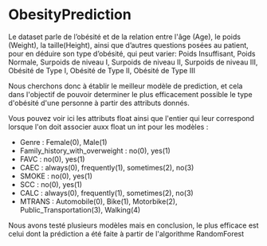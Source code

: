 # ObesityPrediction

Le dataset parle de l’obésité et de la relation entre l'âge (Age), le poids (Weight), la taille(Height), ainsi que d’autres questions posées au patient, pour en déduire son type d’obésité, qui peut varier:
Poids Insuffisant, Poids Normale, 
Surpoids de niveau I, Surpoids de niveau II, Surpoids de niveau III, 
Obésité de Type I, Obésité de Type II, Obésité de Type III

Nous cherchons donc à établir le meilleur modèle de prediction, et cela dans l'objectif de pouvoir determiner le plus efficacement possible le type d'obésité d'une personne à partir des attributs donnés.

Vous pouvez voir ici les attributs float ainsi que l'entier qui leur correspond lorsque l'on doit associer auxx float un int pour les modèles : 

- Genre : Female(0), Male(1)
- Family_history_with_overweight : no(0), yes(1)
- FAVC : no(0), yes(1)
- CAEC : always(0), frequently(1), sometimes(2), no(3)
- SMOKE : no(0), yes(1)
- SCC : no(0), yes(1)
- CALC : always(0), frequently(1), sometimes(2), no(3)
- MTRANS : Automobile(0), Bike(1), Motorbike(2), Public_Transportation(3), Walking(4)

Nous avons testé plusieurs modèles mais en conclusion, le plus efficace est celui dont la prédiction a été faite à partir de l'algorithme RandomForest
